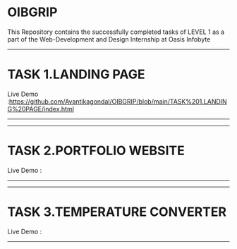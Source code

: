 # OIBGRIP
This Repository contains the successfully completed tasks of LEVEL 1 as a part of the Web-Development and Design Internship at Oasis Infobyte
*******************************
# TASK 1.LANDING PAGE 
Live Demo :https://github.com/Avantikagondal/OIBGRIP/blob/main/TASK%201.LANDING%20PAGE/index.html
*******************************
*******************************
# TASK 2.PORTFOLIO WEBSITE
Live Demo :
*******************************
*******************************
# TASK 3.TEMPERATURE CONVERTER
Live Demo :
*******************************
